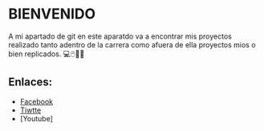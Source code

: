  # BIENVENIDO
A mi apartado de git en este aparatdo va a encontrar mis proyectos realizado tanto adentro de la carrera como afuera de ella proyectos mios o bien replicados.
💻🖱️🥴🤓
## Enlaces:
* [Facebook](https://www.facebook.com/profile.php?id=100075860742408)
* [Tiwtte](https://twitter.com/Josbotzoc30)
* [Youtube]

